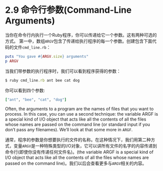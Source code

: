 2.9 命令行参数(Command-Line Arguments)
====
当你在命令行内执行一个Ruby程序，你可以传递给它一个参数。这有两种可选的方式。
第一中，数组`ARGV`包含了传递给执行程序的每一个参数。创建包含下面代码的文件`cmd_line.rb`：
```ruby
puts ​"You gave ​#{ARGV.size}​ arguments"​
p ARGV
```
当我们带参数的执行程序时，我们可以看到程序获得的参数：
```ruby
$ ​ruby cmd_line.rb ant bee cat dog​
```
你可以看到四个参数:
```ruby
["ant", "bee", "cat", "dog"]
```
Often, the arguments to a program are the names of files that you want to process. In this case, you can use a second technique: the variable ​ARGF​ is a special kind of I/O object that acts like all the contents of all the files whose names are passed on the command line (or standard input if you don’t pass any filenames). We’ll look at that some more in ​`ARGF`​.

通常，程序的参数是你想要执行的文件的名称。在这种情况下，我们用第二种方式，变量`ARGV`是一种特殊类型的I/O对象，它可以讲所有文件的名字的内容传递到命令行(即使你没有传递任何文件名)。(the variable ​ARGF​ is a special kind of I/O object that acts like all the contents of all the files whose names are passed on the command line)。我们以后会查看更多与`ARGV`相关的内容。
